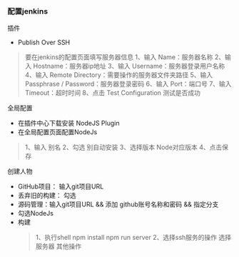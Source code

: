 ### 配置jenkins

插件
- Publish Over SSH
 > 要在jenkins的配置页面填写服务器信息
 > 1、输入 Name：服务器名称
 > 2、输入 Hostname：服务器ip地址
 > 3、输入 Username：服务器登录用户名称
 > 4、输入 Remote Directory：需要操作的服务器文件夹路径
 > 5、输入 Passphrase / Password：服务器登录密码
 > 6、输入 Port：端口号 
 > 7、输入 Timeout：超时时间 
 > 8、点击 Test Configuration 测试是否成功

全局配置
- 在插件中心下载安装 NodeJS Plugin
- 在全局配置页面配置NodeJs
 > 1、输入 别名
 > 2、勾选 别自动安装
 > 3、选择版本 Node对应版本
 > 4、点击保存


创建人物
- GitHub项目： 输入git项目URL
- 丢弃旧的构建： 勾选
- 源码管理：输入git项目URL && 添加 github账号名称和密码 && 指定分支
- 勾选NodeJs
- 构建 
  > 1、执行shell 
  >     npm install 
  >     npm run server
  > 2、选择ssh服务的操作
  >     选择服务器
  >     其他操作
